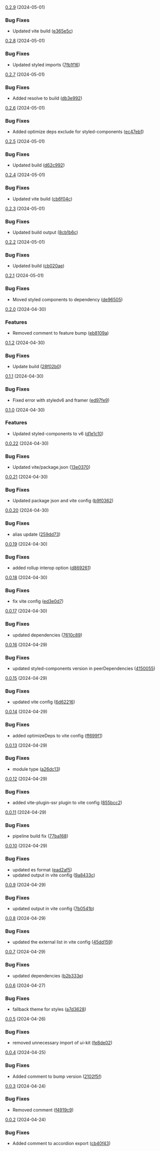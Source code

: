 [0.2.9](https://github.com/clicktap-inc/ui/compare/0.2.8...0.2.9) (2024-05-01)

### Bug Fixes
* Updated vite build ([e365e5c](https://github.com/clicktap-inc/ui/commit/e365e5c8dcc8651a5007808764b5cc29d6c3acc2))

<!--- CHANGELOG SPLIT MARKER -->

[0.2.8](https://github.com/clicktap-inc/ui/compare/0.2.7...0.2.8) (2024-05-01)

### Bug Fixes
* Updated styled imports ([7fb1f16](https://github.com/clicktap-inc/ui/commit/7fb1f16d6976c864de8243d20ea4eb20b2d78250))

<!--- CHANGELOG SPLIT MARKER -->

[0.2.7](https://github.com/clicktap-inc/ui/compare/0.2.6...0.2.7) (2024-05-01)

### Bug Fixes
* Added resolve to build ([db3e992](https://github.com/clicktap-inc/ui/commit/db3e992b221e8313461d6c4c09f927265b46f068))

<!--- CHANGELOG SPLIT MARKER -->

[0.2.6](https://github.com/clicktap-inc/ui/compare/0.2.5...0.2.6) (2024-05-01)

### Bug Fixes
* Added optimize deps exclude for styled-components ([ec47eb1](https://github.com/clicktap-inc/ui/commit/ec47eb15d9af6cd1e6c90529293b6b25b42bad4b))

<!--- CHANGELOG SPLIT MARKER -->

[0.2.5](https://github.com/clicktap-inc/ui/compare/0.2.4...0.2.5) (2024-05-01)

### Bug Fixes
* Updated build ([d62c992](https://github.com/clicktap-inc/ui/commit/d62c992dca1ccd728e70ddf7e266a9ca55e3b2cc))

<!--- CHANGELOG SPLIT MARKER -->

[0.2.4](https://github.com/clicktap-inc/ui/compare/0.2.3...0.2.4) (2024-05-01)

### Bug Fixes
* Updated vite build ([cb6f04c](https://github.com/clicktap-inc/ui/commit/cb6f04cd76a2296853359e17e50629ca171be914))

<!--- CHANGELOG SPLIT MARKER -->

[0.2.3](https://github.com/clicktap-inc/ui/compare/0.2.2...0.2.3) (2024-05-01)

### Bug Fixes
* Updated build output ([8cb1b6c](https://github.com/clicktap-inc/ui/commit/8cb1b6cd029bbe23bcda8115cfda1486e24cea0a))

<!--- CHANGELOG SPLIT MARKER -->

[0.2.2](https://github.com/clicktap-inc/ui/compare/0.2.1...0.2.2) (2024-05-01)

### Bug Fixes
* Updated build ([cb020ae](https://github.com/clicktap-inc/ui/commit/cb020ae12b263cd3b2068aadb2edc28c555e476c))

<!--- CHANGELOG SPLIT MARKER -->

[0.2.1](https://github.com/clicktap-inc/ui/compare/0.2.0...0.2.1) (2024-05-01)

### Bug Fixes
* Moved styled components to dependency ([de96505](https://github.com/clicktap-inc/ui/commit/de965059d635a2468f2044768d2e2cf986173b35))

<!--- CHANGELOG SPLIT MARKER -->

[0.2.0](https://github.com/clicktap-inc/ui/compare/0.1.2...0.2.0) (2024-04-30)

### Features
* Removed comment to feature bump ([eb8109a](https://github.com/clicktap-inc/ui/commit/eb8109aead6a66d50dd33364c18a506ab8d55a27))

<!--- CHANGELOG SPLIT MARKER -->

[0.1.2](https://github.com/clicktap-inc/ui/compare/0.1.1...0.1.2) (2024-04-30)

### Bug Fixes
* Update build ([28f02b0](https://github.com/clicktap-inc/ui/commit/28f02b022f4f47fe185a10ce8aecd990bdea07e0))

<!--- CHANGELOG SPLIT MARKER -->

[0.1.1](https://github.com/clicktap-inc/ui/compare/0.1.0...0.1.1) (2024-04-30)

### Bug Fixes
* Fixed error with styledv6 and framer ([ed97fe9](https://github.com/clicktap-inc/ui/commit/ed97fe938ec9c5907ad35da68f4d6b7876c442f7))

<!--- CHANGELOG SPLIT MARKER -->

[0.1.0](https://github.com/clicktap-inc/ui/compare/0.0.22...0.1.0) (2024-04-30)

### Features
* Updated styled-components to v6 ([d1e1c10](https://github.com/clicktap-inc/ui/commit/d1e1c10fae5614f870756684d32687bdca43f5de))

<!--- CHANGELOG SPLIT MARKER -->

[0.0.22](https://github.com/clicktap-inc/ui/compare/0.0.21...0.0.22) (2024-04-30)

### Bug Fixes
* Updated vite/package.json ([13e0370](https://github.com/clicktap-inc/ui/commit/13e0370ac76c9d4feadd37d9e6500c2c970e3268))

<!--- CHANGELOG SPLIT MARKER -->

[0.0.21](https://github.com/clicktap-inc/ui/compare/0.0.20...0.0.21) (2024-04-30)

### Bug Fixes
* Updated package json and vite config ([b9f0362](https://github.com/clicktap-inc/ui/commit/b9f03622edac89ecd6eefdfcda9f6aef16e935d2))

<!--- CHANGELOG SPLIT MARKER -->

[0.0.20](https://github.com/clicktap-inc/ui/compare/0.0.19...0.0.20) (2024-04-30)

### Bug Fixes
* alias update ([259dd73](https://github.com/clicktap-inc/ui/commit/259dd7332588164db556b5dd116e0549de4ed1c0))

<!--- CHANGELOG SPLIT MARKER -->

[0.0.19](https://github.com/clicktap-inc/ui/compare/0.0.18...0.0.19) (2024-04-30)

### Bug Fixes
* added rollup interop option ([d869261](https://github.com/clicktap-inc/ui/commit/d8692610fe723d0f8f5ca088a31bfe04056b0807))

<!--- CHANGELOG SPLIT MARKER -->

[0.0.18](https://github.com/clicktap-inc/ui/compare/0.0.17...0.0.18) (2024-04-30)

### Bug Fixes
* fix vite config ([ed3e0d7](https://github.com/clicktap-inc/ui/commit/ed3e0d74c792101073fd9091f2029edf41d3b94b))

<!--- CHANGELOG SPLIT MARKER -->

[0.0.17](https://github.com/clicktap-inc/ui/compare/0.0.16...0.0.17) (2024-04-30)

### Bug Fixes
* updated dependencies ([7610c89](https://github.com/clicktap-inc/ui/commit/7610c89438e389293bd129cc9c6ac1d489b8f067))

<!--- CHANGELOG SPLIT MARKER -->

[0.0.16](https://github.com/clicktap-inc/ui/compare/0.0.15...0.0.16) (2024-04-29)

### Bug Fixes
* updated styled-components version in peerDependencies ([4150055](https://github.com/clicktap-inc/ui/commit/4150055abe7437baa525f8a8c8cc4017afc975d2))

<!--- CHANGELOG SPLIT MARKER -->

[0.0.15](https://github.com/clicktap-inc/ui/compare/0.0.14...0.0.15) (2024-04-29)

### Bug Fixes
* updated vite config ([6d62216](https://github.com/clicktap-inc/ui/commit/6d622165d093397ba5560d4632a3bdd0f9e067ea))

<!--- CHANGELOG SPLIT MARKER -->

[0.0.14](https://github.com/clicktap-inc/ui/compare/0.0.13...0.0.14) (2024-04-29)

### Bug Fixes
* added optimizeDeps to vite config ([ff699f1](https://github.com/clicktap-inc/ui/commit/ff699f13c6074e0a4046c536f06abe5a96319866))

<!--- CHANGELOG SPLIT MARKER -->

[0.0.13](https://github.com/clicktap-inc/ui/compare/0.0.12...0.0.13) (2024-04-29)

### Bug Fixes
* module type ([a26dc13](https://github.com/clicktap-inc/ui/commit/a26dc139c58001fc367383143c78819757b9a449))

<!--- CHANGELOG SPLIT MARKER -->

[0.0.12](https://github.com/clicktap-inc/ui/compare/0.0.11...0.0.12) (2024-04-29)

### Bug Fixes
* added vite-plugin-ssr plugin to vite config ([855bcc2](https://github.com/clicktap-inc/ui/commit/855bcc21be5c9a2429410228bdaedae3932034ed))

<!--- CHANGELOG SPLIT MARKER -->

[0.0.11](https://github.com/clicktap-inc/ui/compare/0.0.10...0.0.11) (2024-04-29)

### Bug Fixes
* pipeline build fix ([77ba168](https://github.com/clicktap-inc/ui/commit/77ba168e54f660175eb589bf76b982cb0da4e463))

<!--- CHANGELOG SPLIT MARKER -->

[0.0.10](https://github.com/clicktap-inc/ui/compare/0.0.9...0.0.10) (2024-04-29)

### Bug Fixes
* updated es format ([ead2af5](https://github.com/clicktap-inc/ui/commit/ead2af594676e2fe7e724717cdbfde44d6389656))
* updated output in vite config ([9a8433c](https://github.com/clicktap-inc/ui/commit/9a8433c25765cef5dcd4434212af7767b88df3be))

<!--- CHANGELOG SPLIT MARKER -->

[0.0.9](https://github.com/clicktap-inc/ui/compare/0.0.8...0.0.9) (2024-04-29)

### Bug Fixes
* updated output in vite config ([7b0541b](https://github.com/clicktap-inc/ui/commit/7b0541bb5287a3d35b792172de817ad6d3689446))

<!--- CHANGELOG SPLIT MARKER -->

[0.0.8](https://github.com/clicktap-inc/ui/compare/0.0.7...0.0.8) (2024-04-29)

### Bug Fixes
* updated the external list in vite config ([45dd159](https://github.com/clicktap-inc/ui/commit/45dd159d3e843d8eb9a4ab643752cc33af98ef66))

<!--- CHANGELOG SPLIT MARKER -->

[0.0.7](https://github.com/clicktap-inc/ui/compare/0.0.6...0.0.7) (2024-04-29)

### Bug Fixes
* updated dependencies ([b2b333e](https://github.com/clicktap-inc/ui/commit/b2b333e95ae339fea66cd6a203a05ab4add99196))

<!--- CHANGELOG SPLIT MARKER -->

[0.0.6](https://github.com/clicktap-inc/ui/compare/0.0.5...0.0.6) (2024-04-27)

### Bug Fixes
* fallback theme for styles ([a7d3628](https://github.com/clicktap-inc/ui/commit/a7d36283d3dbaef85ffe1e3f21639a6e6d1f49fa))

<!--- CHANGELOG SPLIT MARKER -->

[0.0.5](https://github.com/clicktap-inc/ui/compare/0.0.4...0.0.5) (2024-04-26)

### Bug Fixes
* removed unnecessary import of ui-kit ([fe8de02](https://github.com/clicktap-inc/ui/commit/fe8de026846574a0212f023bb9aa746959718c0a))

<!--- CHANGELOG SPLIT MARKER -->

[0.0.4](https://github.com/clicktap-inc/ui/compare/0.0.3...0.0.4) (2024-04-25)

### Bug Fixes
* Added comment to bump version ([2102f5f](https://github.com/clicktap-inc/ui/commit/2102f5f1da329d839c62413f04faaf2ca6b9f816))

<!--- CHANGELOG SPLIT MARKER -->

[0.0.3](https://github.com/clicktap-inc/ui/compare/0.0.2...0.0.3) (2024-04-24)

### Bug Fixes
* Removed comment ([f4919c9](https://github.com/clicktap-inc/ui/commit/f4919c94b0c4a5157095e580812cab20db67cf67))

<!--- CHANGELOG SPLIT MARKER -->

[0.0.2](https://github.com/clicktap-inc/ui/compare/0.0.1...0.0.2) (2024-04-24)

### Bug Fixes
* Added comment to accordion export ([cb40f43](https://github.com/clicktap-inc/ui/commit/cb40f4315f0f80711dfa3a7e6376959d0864b9c1))